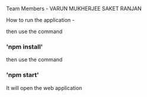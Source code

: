 Team Members -
VARUN MUKHERJEE
SAKET RANJAN


How to run the application -


then use the command 
### 'npm install'

then use the command 
### 'npm start'



It will open the web application